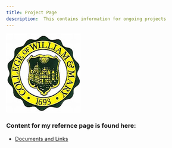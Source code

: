 ```yaml
---
title: Project Page
description:  This contains information for ongoing projects
---
```


![William & Mary MSBA](/Pics/WM.jpg)

### Content for my refernce page is found here: ### 

 -  [Documents and Links ](/Project%20Reference/index.md)
